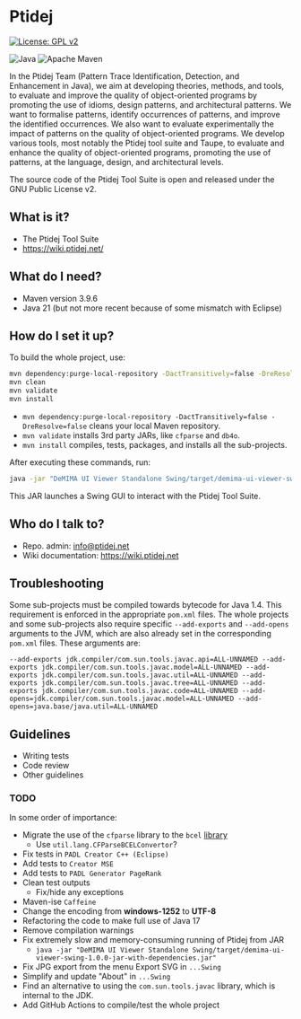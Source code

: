 # Ptidej

[![License: GPL v2](https://img.shields.io/badge/License-GPL_v2-blue.svg)](https://www.gnu.org/licenses/old-licenses/gpl-2.0.en.html)

![Java](https://img.shields.io/badge/java-%23ED8B00.svg?style=for-the-badge&logo=openjdk&logoColor=white)
![Apache Maven](https://github.com/ptidejteam/ptidej-Ptidej/actions/workflows/maven.yml/badge.svg)

In the Ptidej Team (Pattern Trace Identification, Detection, and Enhancement in Java), we aim at developing theories, methods, 
and tools, to evaluate and improve the quality of object-oriented programs by promoting the use of idioms, design patterns, 
and architectural patterns. We want to formalise patterns, identify occurrences of patterns, and improve the identified 
occurrences. We also want to evaluate experimentally the impact of patterns on the quality of object-oriented programs. We 
develop various tools, most notably the Ptidej tool suite and Taupe, to evaluate and enhance the quality of object-oriented 
programs, promoting the use of patterns, at the language, design, and architectural levels.

The source code of the Ptidej Tool Suite is open and released under the GNU Public License v2.

## What is it?

* The Ptidej Tool Suite
* https://wiki.ptidej.net/

## What do I need?

- Maven version 3.9.6
- Java 21 (but not more recent because of some mismatch with Eclipse)

## How do I set it up?

To build the whole project, use: 
```bash
mvn dependency:purge-local-repository -DactTransitively=false -DreResolve=false
mvn clean
mvn validate
mvn install
```

- `mvn dependency:purge-local-repository -DactTransitively=false -DreResolve=false` cleans your local Maven repository.
- `mvn validate` installs 3rd party JARs, like `cfparse` and `db4o`.
- `mvn install` compiles, tests, packages, and installs all the sub-projects.

After executing these commands, run:
```bash
java -jar "DeMIMA UI Viewer Standalone Swing/target/demima-ui-viewer-swing-1.0.0-jar-with-dependencies.jar"
```

This JAR launches a Swing GUI to interact with the Ptidej Tool Suite.

## Who do I talk to?

- Repo. admin: info@ptidej.net
- Wiki documentation: https://wiki.ptidej.net

## Troubleshooting

Some sub-projects must be compiled towards bytecode for Java 1.4. This requirement is enforced in the appropriate `pom.xml` files. The whole projects and some sub-projects also require specific `--add-exports` and `--add-opens` arguments to the JVM, which are also already set in the corresponding `pom.xml` files. These arguments are:

```--add-exports jdk.compiler/com.sun.tools.javac.api=ALL-UNNAMED --add-exports jdk.compiler/com.sun.tools.javac.model=ALL-UNNAMED --add-exports jdk.compiler/com.sun.tools.javac.util=ALL-UNNAMED --add-exports jdk.compiler/com.sun.tools.javac.tree=ALL-UNNAMED --add-exports jdk.compiler/com.sun.tools.javac.code=ALL-UNNAMED --add-opens=jdk.compiler/com.sun.tools.javac.model=ALL-UNNAMED --add-opens=java.base/java.util=ALL-UNNAMED```

## Guidelines

* Writing tests
* Code review
* Other guidelines

### TODO

In some order of importance:
- Migrate the use of the `cfparse` library to the `bcel` [library](https://mvnrepository.com/artifact/org.apache.bcel/bcel)
  - Use `util.lang.CFParseBCELConvertor`?
- Fix tests in `PADL Creator C++ (Eclipse)`
- Add tests to `Creator MSE`
- Add tests to `PADL Generator PageRank`
- Clean test outputs
  - Fix/hide any exceptions
- Maven-ise `Caffeine`
- Change the encoding from **windows-1252** to **UTF-8**
- Refactoring the code to make full use of Java 17
- Remove compilation warnings
- Fix extremely slow and memory-consuming running of Ptidej from JAR
  - `java -jar "DeMIMA UI Viewer Standalone Swing/target/demima-ui-viewer-swing-1.0.0-jar-with-dependencies.jar"`
- Fix JPG export from the menu Export SVG in `...Swing`
- Simplify and update "About" in `...Swing`
- Find an alternative to using the `com.sun.tools.javac` library, which is internal to the JDK.
- Add GitHub Actions to compile/test the whole project
